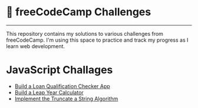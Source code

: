 # 📘 freeCodeCamp Challenges
___

This repository contains my solutions to various challenges from freeCodeCamp. I'm using this space to practice and track my progress as I learn web development.

# JavaScript Challages

- [Build a Loan Qualification Checker App](loanQualificationChecker.js.txt)
- [Build a Leap Year Calculator](leapCalendar.js.txt)
- [Implement the Truncate a String Algorithm](truncateStringAlgorithm.js.txt)
